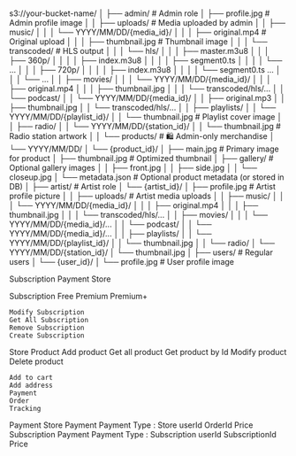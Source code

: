 #
s3://your-bucket-name/
│
├── admin/                                             # Admin role
│   ├── profile.jpg                                    # Admin profile image
│
│   ├── uploads/                                       # Media uploaded by admin
│   │   ├── music/
│   │   │   └── YYYY/MM/DD/{media_id}/
│   │   │       ├── original.mp4                       # Original upload
│   │   │       ├── thumbnail.jpg                      # Thumbnail image
│   │   │       └── transcoded/                        # HLS output
│   │   │           └── hls/
│   │   │               ├── master.m3u8
│   │   │               ├── 360p/
│   │   │               │   ├── index.m3u8
│   │   │               │   ├── segment0.ts
│   │   │               │   └── ...
│   │   │               ├── 720p/
│   │   │               │   ├── index.m3u8
│   │   │               │   └── segment0.ts ...
│   │   │               └── ...
│   │   ├── movies/
│   │   │   └── YYYY/MM/DD/{media_id}/
│   │   │       ├── original.mp4
│   │   │       ├── thumbnail.jpg
│   │   │       └── transcoded/hls/...
│   │   └── podcast/
│   │       └── YYYY/MM/DD/{media_id}/
│   │           ├── original.mp3
│   │           ├── thumbnail.jpg
│   │           └── transcoded/hls/...
│
│   ├── playlists/
│   │   └── YYYY/MM/DD/{playlist_id}/
│   │       └── thumbnail.jpg                         # Playlist cover image
│
│   ├── radio/
│   │   └── YYYY/MM/DD/{station_id}/
│   │       └── thumbnail.jpg                         # Radio station artwork
│
│   └── products/                                     # 🛍️ Admin-only merchandise
│       └── YYYY/MM/DD/
│           └── {product_id}/
│               ├── main.jpg                          # Primary image for product
│               ├── thumbnail.jpg                     # Optimized thumbnail
│               ├── gallery/                          # Optional gallery images
│               │   ├── front.jpg
│               │   ├── side.jpg
│               │   └── closeup.jpg
│               └── metadata.json                     # Optional product metadata (or stored in DB)
│
├── artist/                                           # Artist role
│   └── {artist_id}/
│       ├── profile.jpg                               # Artist profile picture
│
│       ├── uploads/                                  # Artist media uploads
│       │   ├── music/
│       │   │   └── YYYY/MM/DD/{media_id}/
│       │   │       ├── original.mp4
│       │   │       ├── thumbnail.jpg
│       │   │       └── transcoded/hls/...
│       │   ├── movies/
│       │   │   └── YYYY/MM/DD/{media_id}/...
│       │   └── podcast/
│       │       └── YYYY/MM/DD/{media_id}/...
│
│       ├── playlists/
│       │   └── YYYY/MM/DD/{playlist_id}/
│       │       └── thumbnail.jpg
│
│       └── radio/
│           └── YYYY/MM/DD/{station_id}/
│               └── thumbnail.jpg
│
├── users/                                            # Regular users
│   └── {user_id}/
│       └── profile.jpg                               # User profile image





Subscription Payment Store 

Subscription
    Free
    Premium
    Premium+

    Modify Subscription
    Get All Subscription
    Remove Subscription
    Create Subscription

Store
    Product
        Add product
        Get all product
        Get product by Id
        Modify product
        Delete product

    Add to cart
    Add address
    Payment
    Order
    Tracking

Payment
    Store Payment
        Payment Type : Store
            userId
            OrderId
            Price
    Subscription Payment
        Payment Type : Subscription
            userId
            SubscriptionId
            Price
